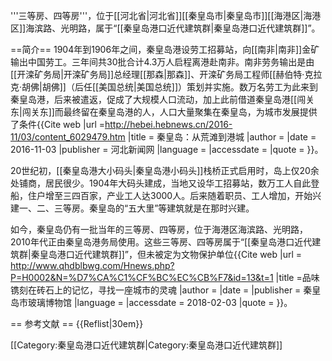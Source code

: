 '''三等房、四等房'''，位于[[河北省|河北省]][[秦皇岛市|秦皇岛市]][[海港区|海港区]]海滨路、光明路，属于“[[秦皇岛港口近代建筑群|秦皇岛港口近代建筑群]]”。

==简介==
1904年到1906年之间，秦皇岛港设劳工招募站，向[[南非|南非]]金矿输出中国劳工。三年间共30批合计4.3万人启程离港赴南非。南非劳务输出是由[[开滦矿务局|开滦矿务局]]总经理[[那森|那森]]、开滦矿务局工程师[[赫伯特·克拉克·胡佛|胡佛]]（后任[[美国总统|美国总统]]）策划并实施。数万名劳工为此来到秦皇岛港，后来被遣返，促成了大规模人口流动，加上此前借道秦皇岛港[[闯关东|闯关东]]而最终留在秦皇岛港的人，人口大量聚集在秦皇岛，为城市发展提供了条件<ref name=hbxww>{{Cite web |url =http://hebei.hebnews.cn/2016-11/03/content_6029479.htm  |title = 秦皇岛：从荒滩到港城 |author =  |date = 2016-11-03 |publisher = 河北新闻网 |language =  |accessdate =  |quote =  }}</ref>。

20世纪初，[[秦皇岛港大小码头|秦皇岛港小码头]]栈桥正式启用时，岛上仅20余处铺商，居民很少。1904年大码头建成，当地又设华工招募站，数万工人自此登船，住户增至三四百家，产业工人达3000人。后来随着职员、工人增加，开始兴建一、二、三等房。秦皇岛的“五大里”等建筑就是在那时兴建<ref name=hbxww/>。

如今，秦皇岛仍有一批当年的三等房、四等房，位于海港区海滨路、光明路，2010年代正由秦皇岛港务局使用。这些三等房、四等房属于“[[秦皇岛港口近代建筑群|秦皇岛港口近代建筑群]]”，但未被定为文物保护单位<ref>{{Cite web |url = http://www.qhdblbwg.com/Hnews.php?P=H0002&N=%D7%CA%C1%CF%BC%EC%CB%F7&id=13&t=1 |title =品味镌刻在砖石上的记忆，寻找一座城市的灵魂  |author =  |date =  |publisher = 秦皇岛市玻璃博物馆 |language =  |accessdate = 2018-02-03 |quote =  }}</ref>。

== 参考文献 ==
{{Reflist|30em}}

[[Category:秦皇岛港口近代建筑群|Category:秦皇岛港口近代建筑群]]